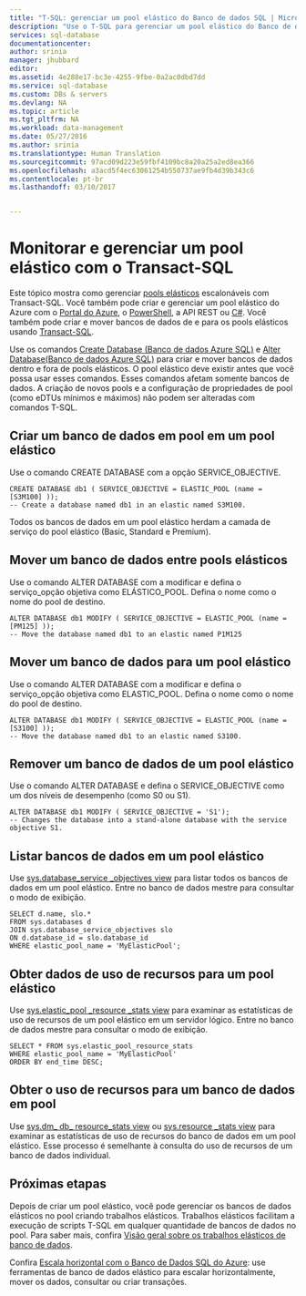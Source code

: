 ```yaml
---
title: "T-SQL: gerenciar um pool elástico do Banco de dados SQL | Microsoft Docs"
description: "Use o T-SQL para gerenciar um pool elástico do Banco de dados SQL do Azure."
services: sql-database
documentationcenter: 
author: srinia
manager: jhubbard
editor: 
ms.assetid: 4e288e17-bc3e-4255-9fbe-0a2ac0dbd7dd
ms.service: sql-database
ms.custom: DBs & servers
ms.devlang: NA
ms.topic: article
ms.tgt_pltfrm: NA
ms.workload: data-management
ms.date: 05/27/2016
ms.author: srinia
ms.translationtype: Human Translation
ms.sourcegitcommit: 97acd09d223e59fbf4109bc8a20a25a2ed8ea366
ms.openlocfilehash: a3acd5f4ec63061254b550737ae9fb4d39b343c6
ms.contentlocale: pt-br
ms.lasthandoff: 03/10/2017


---
```

# <a name="monitor-and-manage-an-elastic-pool-with-transact-sql"></a>Monitorar e gerenciar um pool elástico com o Transact-SQL
Este tópico mostra como gerenciar [pools elásticos](sql-database-elastic-pool.md) escalonáveis com Transact-SQL.  Você também pode criar e gerenciar um pool elástico do Azure com o [Portal do Azure](https://portal.azure.com/), o [PowerShell](sql-database-elastic-pool-manage-powershell.md), a API REST ou [C#](sql-database-elastic-pool-manage-csharp.md). Você também pode criar e mover bancos de dados de e para os pools elásticos usando [Transact-SQL](sql-database-elastic-pool-manage-tsql.md).


Use os comandos [Create Database (Banco de dados Azure SQL)](https://msdn.microsoft.com/library/dn268335.aspx) e [Alter Database(Banco de dados Azure SQL)](https://msdn.microsoft.com/library/mt574871.aspx) para criar e mover bancos de dados dentro e fora de pools elásticos. O pool elástico deve existir antes que você possa usar esses comandos. Esses comandos afetam somente bancos de dados. A criação de novos pools e a configuração de propriedades de pool (como eDTUs mínimos e máximos) não podem ser alteradas com comandos T-SQL.

## <a name="create-a-pooled-database-in-an-elastic-pool"></a>Criar um banco de dados em pool em um pool elástico
Use o comando CREATE DATABASE com a opção SERVICE_OBJECTIVE.   

    CREATE DATABASE db1 ( SERVICE_OBJECTIVE = ELASTIC_POOL (name = [S3M100] ));
    -- Create a database named db1 in an elastic named S3M100.

Todos os bancos de dados em um pool elástico herdam a camada de serviço do pool elástico (Basic, Standard e Premium). 

## <a name="move-a-database-between-elastic-pools"></a>Mover um banco de dados entre pools elásticos
Use o comando ALTER DATABASE com a modificar e defina o serviço\_opção objetiva como ELÁSTICO\_POOL. Defina o nome como o nome do pool de destino.

    ALTER DATABASE db1 MODIFY ( SERVICE_OBJECTIVE = ELASTIC_POOL (name = [PM125] ));
    -- Move the database named db1 to an elastic named P1M125  

## <a name="move-a-database-into-an-elastic-pool"></a>Mover um banco de dados para um pool elástico
Use o comando ALTER DATABASE com a modificar e defina o serviço\_opção objetiva como ELASTIC_POOL. Defina o nome como o nome do pool de destino.

    ALTER DATABASE db1 MODIFY ( SERVICE_OBJECTIVE = ELASTIC_POOL (name = [S3100] ));
    -- Move the database named db1 to an elastic named S3100.

## <a name="move-a-database-out-of-an-elastic-pool"></a>Remover um banco de dados de um pool elástico
Use o comando ALTER DATABASE e defina o SERVICE_OBJECTIVE como um dos níveis de desempenho (como S0 ou S1).

    ALTER DATABASE db1 MODIFY ( SERVICE_OBJECTIVE = 'S1');
    -- Changes the database into a stand-alone database with the service objective S1.

## <a name="list-databases-in-an-elastic-pool"></a>Listar bancos de dados em um pool elástico
Use [sys.database\_service \_objectives view](https://msdn.microsoft.com/library/mt712619) para listar todos os bancos de dados em um pool elástico. Entre no banco de dados mestre para consultar o modo de exibição.

    SELECT d.name, slo.*  
    FROM sys.databases d 
    JOIN sys.database_service_objectives slo  
    ON d.database_id = slo.database_id
    WHERE elastic_pool_name = 'MyElasticPool'; 

## <a name="get-resource-usage-data-for-an-elastic-pool"></a>Obter dados de uso de recursos para um pool elástico
Use [sys.elastic\_pool \_resource \_stats view](https://msdn.microsoft.com/library/mt280062.aspx) para examinar as estatísticas de uso de recursos de um pool elástico em um servidor lógico. Entre no banco de dados mestre para consultar o modo de exibição.

    SELECT * FROM sys.elastic_pool_resource_stats 
    WHERE elastic_pool_name = 'MyElasticPool'
    ORDER BY end_time DESC;

## <a name="get-resource-usage-for-a-pooled-database"></a>Obter o uso de recursos para um banco de dados em pool
Use [sys.dm\_ db\_ resource\_stats view](https://msdn.microsoft.com/library/dn800981.aspx) ou [sys.resource \_stats view](https://msdn.microsoft.com/library/dn269979.aspx) para examinar as estatísticas de uso de recursos do banco de dados em um pool elástico. Esse processo é semelhante à consulta do uso de recursos de um banco de dados individual.

## <a name="next-steps"></a>Próximas etapas
Depois de criar um pool elástico, você pode gerenciar os bancos de dados elásticos no pool criando trabalhos elásticos. Trabalhos elásticos facilitam a execução de scripts T-SQL em qualquer quantidade de bancos de dados no pool. Para saber mais, confira [Visão geral sobre os trabalhos elásticos de banco de dados](sql-database-elastic-jobs-overview.md). 

Confira [Escala horizontal com o Banco de Dados SQL do Azure](sql-database-elastic-scale-introduction.md): use ferramentas de banco de dados elástico para escalar horizontalmente, mover os dados, consultar ou criar transações.


